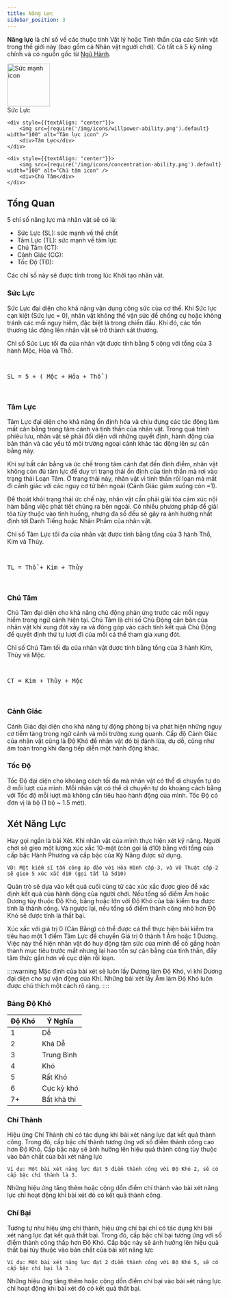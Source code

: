 ```yaml
---
title: Năng Lực
sidebar_position: 3
---
```


**Năng lực** là chỉ số về các thuộc tính Vật lý hoặc Tinh thần của các Sinh vật trong thế giới này (bao gồm cả Nhân vật người chơi).
Có tất cả 5 kỹ năng chính và có nguồn gốc từ [Ngũ Hành](/boi-canh/ngu-hanh-dai-phuong.md).

<div style={{display: "flex", gap: "25px", justifyContent: "center"}}>
    <div style={{textAlign: "center"}}>
        <img src={require('/img/icons/strength-ability.png').default}  width="100" alt="Sức mạnh icon" />
        <div>Sức Lực</div>
    </div>

    <div style={{textAlign: "center"}}>
        <img src={require('/img/icons/willpower-ability.png').default}  width="100" alt="Tâm lực icon" />
        <div>Tâm Lực</div>
    </div>

    <div style={{textAlign: "center"}}>
        <img src={require('/img/icons/concentration-ability.png').default}  width="100" alt="Chú tâm icon" />
        <div>Chú Tâm</div>
    </div>
</div>

## Tổng Quan
5 chỉ số năng lực mà nhân vật sẽ có là:
- Sức Lực (SL): sức mạnh về thể chất
- Tâm Lực (TL): sức mạnh về tâm lực
- Chú Tâm (CT):
- Cảnh Giác (CG):
- Tốc Độ (TĐ):

Các chỉ số này sẽ được tính trong lúc Khởi tạo nhân vật.


### Sức Lực

Sức Lực đại diện cho khả năng vận dụng công sức của cơ thể. Khi Sức lực cạn kiệt (Sức lực = 0), nhân vật không thể vận sức để chống cự hoặc không tránh các mối nguy hiểm, đặc biệt là trong chiến đấu. Khí đó, các tổn thương tác động lên nhân vật sẽ trở thành sát thương.

Chỉ số Sức Lực tối đa của nhân vật được tính bằng 5 cộng với tổng của 3 hành <MocHanhColor gradient="false">Mộc</MocHanhColor>, <HoaHanhColor gradient="false">Hỏa</HoaHanhColor> và <ThoHanhColor gradient="false">Thổ</ThoHanhColor>. 

<pre>
    <p style={{margin: 0}}>SL = 5 + ( <MocHanhColor gradient="false">Mộc</MocHanhColor> + <HoaHanhColor gradient="false">Hỏa</HoaHanhColor> + <ThoHanhColor gradient="false">Thổ</ThoHanhColor> )</p>
</pre>



### Tâm Lực

Tâm Lực đại diện cho khả năng ổn định hóa và chịu đựng các tác động làm mất cân bằng trong tâm cảnh và tinh thần của nhân vật. Trong quá trình phiêu lưu, nhân vật sẽ phải đối diện với những quyết định, hành động của bản thân và các yếu tố môi trường ngoại cảnh khác tác động lên sự cân bằng này.

Khi sự bất cân bằng và ức chế trong tâm cảnh đạt đến đỉnh điểm, nhân vật không còn đủ tâm lực để duy trì trạng thái ổn định của tinh thần mà rơi vào trạng thái Loạn Tâm. Ở trạng thái này, nhân vật vì tinh thần rối loạn mà mất đi cảnh giác với các nguy cơ từ bên ngoài (Cảnh Giác giảm xuống còn =1).

Để thoát khỏi trạng thái ức chế này, nhân vật cần phải giải tỏa cảm xúc nội hàm bằng việc phát tiết chúng ra bên ngoài. Có nhiều phương pháp để giải tỏa tùy thuộc vào tình huống, nhưng đa số đều sẽ gây ra ảnh hưởng nhất định tới Danh Tiếng hoặc Nhân Phẩm của nhân vật. 

Chỉ số Tâm Lực tối đa của nhân vật được tính bằng tổng của 3 hành <ThoHanhColor gradient="false">Thổ</ThoHanhColor>, <KimHanhColor gradient="false">Kim</KimHanhColor> và <ThuyHanhColor gradient="false">Thủy</ThuyHanhColor>. 

<pre>
    <p style={{margin: 0}}>TL = <ThoHanhColor gradient="false">Thổ</ThoHanhColor> + <KimHanhColor gradient="false">Kim</KimHanhColor> + <ThuyHanhColor gradient="false">Thủy</ThuyHanhColor> </p>
</pre>


### Chú Tâm
Chú Tâm đại diện cho khả năng chủ động phản ứng trước các mối nguy hiểm trong ngữ cảnh hiện tại. Chú Tâm là chỉ số Chủ Động căn bản của nhân vật khi xung đót xảy ra và đóng góp vào cách tính kết quả Chủ Động để quyết định thứ tự lượt đi của mỗi cá thể tham gia xung đót.

Chỉ số Chú Tâm tối đa của nhân vật được tính bằng tổng của 3 hành <KimHanhColor gradient="false">Kim</KimHanhColor>, <ThuyHanhColor gradient="false">Thủy</ThuyHanhColor> và <MocHanhColor gradient="false">Mộc</MocHanhColor>.

<pre>
    <p style={{margin: 0}}>CT = <KimHanhColor gradient="false">Kim</KimHanhColor> + <ThuyHanhColor gradient="false">Thủy</ThuyHanhColor> + <MocHanhColor gradient="false">Mộc</MocHanhColor> </p>
</pre>


### Cảnh Giác

Cảnh Giác đại diện cho khả năng tự động phòng bị và phát hiện những nguy cơ tiềm tàng trong ngữ cảnh và môi trường xung quanh. Cấp độ Cảnh Giác của nhân vật cũng là Độ Khó để nhân vật đó bị đánh lừa, dụ dỗ, cũng như ám toán trong khi đang tiếp diễn một hành động khác.


### Tốc Độ
Tốc Độ đại diện cho khoảng cách tối đa mà nhân vật có thể di chuyển tự do ở mỗi lượt của mình. Mỗi nhân vật có thể di chuyển tự do khoảng cách bằng với Tốc độ mỗi lượt mà không cần tiêu hao hành động của mình. Tốc Độ có đơn vị là bộ (1 bộ ~ 1.5 mét).


## Xét Năng Lực
Hay gọi ngắn là bài Xét. Khi nhân vật của mình thực hiện xét kỹ năng. Người chơi sẽ gieo một lượng xúc xắc 10-mặt (còn gọi là d10) bằng với tổng của cấp bậc Hành Phương và cấp bậc của Kỹ Năng được sử dụng.

```
VD: Một kiếm sĩ tấn công áp đảo với Hỏa Hành cấp-3, và Võ Thuật cấp-2 sẽ gieo 5 xúc xắc d10 (gọi tắt là 5d10)
```

Quản trò sẽ dựa vào kết quả cuối cùng từ các xúc xắc được gieo để xác định kết quả của hành động của người chơi. Nếu tổng số điểm Âm hoặc Dương tùy thuộc Độ Khó, bằng hoặc lớn với Độ Khó của bài kiểm tra được tính là thành công. Và ngược lại, nếu tổng số điểm thành công nhỏ hơn Độ Khó sẽ được tính là thất bại.

Xúc xắc với giá trị 0 (Cân Bằng) có thể được cá thể thực hiện bài kiểm tra tiêu hao một 1 điểm Tâm Lực để chuyển Giá trị 0 thành 1 Âm hoặc 1 Dương. Việc này thể hiện nhân vật đó huy động tâm sức của mình để cố gắng hoàn thành mục tiêu trước mắt nhưng lại hao tổn sự cân bằng của tinh thần, đẩy tâm thức gần hơn về cục diện rối loạn.

::::warning
Mặc định của bài xét sẽ luôn lấy Dương làm Độ Khó, vì khí Dương đại diện cho sự vận động của Khí. Những bài xét lấy Âm làm Độ Khó luôn được chú thích một cách rõ ràng. 
::::


### Bảng Độ Khó

| Độ Khó | Ý Nghĩa     |
|--------|-------------|
| 1      | Dễ          |
| 2      | Khá Dễ      |
| 3      | Trung Bình  |
| 4      | Khó         |
| 5      | Rất Khó     |
| 6      | Cực kỳ khó  |
| 7+     | Bất khả thi |

### Chí Thành
Hiệu ứng Chí Thành chỉ có tác dụng khi bài xét năng lực đạt kết quả thành công. Trong đó, cấp bậc chí thành tương ứng với số điểm thành công cao hơn Độ Khó. Cấp bậc này sẽ ảnh hưởng lên hiệu quả thành công tùy thuộc vào bản chất của bài xét năng lực

```
Ví dụ: Một bài xét năng lực đạt 5 điểm thành công với Độ Khó 2, sẽ có cấp bậc chí thành là 3.
```

Những hiệu ứng tăng thêm hoặc cộng dồn điểm chí thành vào bài xét năng lực chỉ hoạt động khi bài xét đó có kết quả thành công.

### Chí Bại
Tương tự như hiệu ứng chí thành, hiệu ứng chí bại chỉ có tác dụng khi bài xét năng lực đạt kết quả thất bại. Trong đó, cấp bậc chí bại tương ứng với số điểm thành công thấp hơn Độ Khó. Cấp bậc này sẽ ảnh hưởng lên hiệu quả thất bại tùy thuộc vào bản chất của bài xét năng lực

```
Ví dụ: Một bài xét năng lực đạt 2 điểm thành công với Độ Khó 5, sẽ có cấp bậc chí bại là 3.
```

Những hiệu ứng tăng thêm hoặc cộng dồn điểm chí bại vào bài xét năng lực chỉ hoạt động khi bài xét đó có kết quả thất bại.